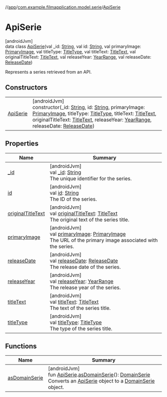 //[app](../../../index.md)/[com.example.filmapplication.model.serie](../index.md)/[ApiSerie](index.md)

# ApiSerie

[androidJvm]\
data class [ApiSerie](index.md)(val _id: [String](https://kotlinlang.org/api/latest/jvm/stdlib/kotlin/-string/index.html), val id: [String](https://kotlinlang.org/api/latest/jvm/stdlib/kotlin/-string/index.html), val primaryImage: [PrimaryImage](../../[root]/-primary-image/index.md), val titleType: [TitleType](../../[root]/-title-type/index.md), val titleText: [TitleText](../../[root]/-title-text/index.md), val originalTitleText: [TitleText](../../[root]/-title-text/index.md), val releaseYear: [YearRange](../../[root]/-year-range/index.md), val releaseDate: [ReleaseDate](../../[root]/-release-date/index.md))

Represents a series retrieved from an API.

## Constructors

| | |
|---|---|
| [ApiSerie](-api-serie.md) | [androidJvm]<br>constructor(_id: [String](https://kotlinlang.org/api/latest/jvm/stdlib/kotlin/-string/index.html), id: [String](https://kotlinlang.org/api/latest/jvm/stdlib/kotlin/-string/index.html), primaryImage: [PrimaryImage](../../[root]/-primary-image/index.md), titleType: [TitleType](../../[root]/-title-type/index.md), titleText: [TitleText](../../[root]/-title-text/index.md), originalTitleText: [TitleText](../../[root]/-title-text/index.md), releaseYear: [YearRange](../../[root]/-year-range/index.md), releaseDate: [ReleaseDate](../../[root]/-release-date/index.md)) |

## Properties

| Name | Summary |
|---|---|
| [_id](_id.md) | [androidJvm]<br>val [_id](_id.md): [String](https://kotlinlang.org/api/latest/jvm/stdlib/kotlin/-string/index.html)<br>The unique identifier for the series. |
| [id](id.md) | [androidJvm]<br>val [id](id.md): [String](https://kotlinlang.org/api/latest/jvm/stdlib/kotlin/-string/index.html)<br>The ID of the series. |
| [originalTitleText](original-title-text.md) | [androidJvm]<br>val [originalTitleText](original-title-text.md): [TitleText](../../[root]/-title-text/index.md)<br>The original text of the series title. |
| [primaryImage](primary-image.md) | [androidJvm]<br>val [primaryImage](primary-image.md): [PrimaryImage](../../[root]/-primary-image/index.md)<br>The URL of the primary image associated with the series. |
| [releaseDate](release-date.md) | [androidJvm]<br>val [releaseDate](release-date.md): [ReleaseDate](../../[root]/-release-date/index.md)<br>The release date of the series. |
| [releaseYear](release-year.md) | [androidJvm]<br>val [releaseYear](release-year.md): [YearRange](../../[root]/-year-range/index.md)<br>The release year of the series. |
| [titleText](title-text.md) | [androidJvm]<br>val [titleText](title-text.md): [TitleText](../../[root]/-title-text/index.md)<br>The text of the series title. |
| [titleType](title-type.md) | [androidJvm]<br>val [titleType](title-type.md): [TitleType](../../[root]/-title-type/index.md)<br>The type of the series title. |

## Functions

| Name | Summary |
|---|---|
| [asDomainSerie](../as-domain-serie.md) | [androidJvm]<br>fun [ApiSerie](index.md).[asDomainSerie](../as-domain-serie.md)(): [DomainSerie](../../com.example.filmapplication.domain/-domain-serie/index.md)<br>Converts an [ApiSerie](index.md) object to a [DomainSerie](../../com.example.filmapplication.domain/-domain-serie/index.md) object. |
